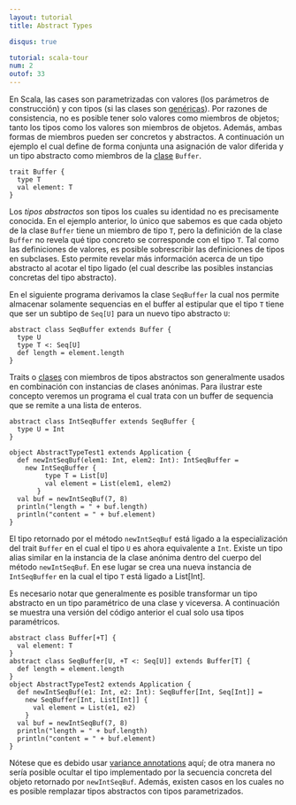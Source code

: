 ```yaml
---
layout: tutorial
title: Abstract Types

disqus: true

tutorial: scala-tour
num: 2
outof: 33
---
```


En Scala, las cases son parametrizadas con valores (los parámetros de construcción) y con tipos (si las clases son [genéricas](generic-classes.html)). Por razones de consistencia, no es posible tener solo valores como miembros de objetos; tanto los tipos como los valores son miembros de objetos. Además, ambas formas de miembros pueden ser concretos y abstractos.
A continuación un ejemplo el cual define de forma conjunta una asignación de valor diferida y un tipo abstracto como miembros de la [clase](traits.html) `Buffer`.
 
    trait Buffer {
      type T
      val element: T
    }
 
Los *tipos abstractos* son tipos los cuales su identidad no es precisamente conocida. En el ejemplo anterior, lo único que sabemos es que cada objeto de la clase `Buffer` tiene un miembro de tipo `T`, pero la definición de la clase `Buffer` no revela qué tipo concreto se corresponde con el tipo `T`. Tal como las definiciones de valores, es posible sobrescribir las definiciones de tipos en subclases. Esto permite revelar más información acerca de un tipo abstracto al acotar el tipo ligado (el cual describe las posibles instancias concretas del tipo abstracto).

En el siguiente programa derivamos la clase `SeqBuffer` la cual nos permite almacenar solamente sequencias en el buffer al estipular que el tipo `T` tiene que ser un subtipo de `Seq[U]` para un nuevo tipo abstracto `U`:
 
    abstract class SeqBuffer extends Buffer {
      type U
      type T <: Seq[U]
      def length = element.length
    }
 
Traits o [clases](classes.html) con miembros de tipos abstractos son generalmente usados en combinación con instancias de clases anónimas. Para ilustrar este concepto veremos un programa el cual trata con un buffer de sequencia que se remite a una lista de enteros.
 
    abstract class IntSeqBuffer extends SeqBuffer {
      type U = Int
    }
    
    object AbstractTypeTest1 extends Application {
      def newIntSeqBuf(elem1: Int, elem2: Int): IntSeqBuffer =
        new IntSeqBuffer {
             type T = List[U]
             val element = List(elem1, elem2)
           }
      val buf = newIntSeqBuf(7, 8)
      println("length = " + buf.length)
      println("content = " + buf.element)
    }
 
El tipo retornado por el método `newIntSeqBuf` está ligado a la especialización del trait `Buffer` en el cual el tipo `U` es ahora equivalente a `Int`. Existe un tipo alias similar en la instancia de la clase anónima dentro del cuerpo del método `newIntSeqBuf`. En ese lugar se crea una nueva instancia de `IntSeqBuffer` en la cual el tipo `T` está ligado a List[Int].

Es necesario notar que generalmente es posible transformar un tipo abstracto en un tipo paramétrico de una clase y viceversa. A continuación se muestra una versión del código anterior el cual solo usa tipos paramétricos.
 
    abstract class Buffer[+T] {
      val element: T
    }
    abstract class SeqBuffer[U, +T <: Seq[U]] extends Buffer[T] {
      def length = element.length
    }
    object AbstractTypeTest2 extends Application {
      def newIntSeqBuf(e1: Int, e2: Int): SeqBuffer[Int, Seq[Int]] =
        new SeqBuffer[Int, List[Int]] {
          val element = List(e1, e2)
        }
      val buf = newIntSeqBuf(7, 8)
      println("length = " + buf.length)
      println("content = " + buf.element)
    }
 
Nótese que es debido usar [variance annotations](variances.html) aquí; de otra manera no sería posible ocultar el tipo implementado por la secuencia concreta del objeto retornado por `newIntSeqBuf`. Además, existen casos en los cuales no es posible remplazar tipos abstractos con tipos parametrizados.
